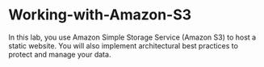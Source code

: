 # Working-with-Amazon-S3
In this lab, you use Amazon Simple Storage Service (Amazon S3) to host a static website. You will also implement architectural best practices to protect and manage your data.
